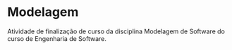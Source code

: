# Modelagem
Atividade de finalização de curso da disciplina Modelagem de Software do curso de Engenharia de Software.
